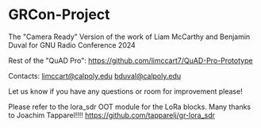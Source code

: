 # GRCon-Project
The "Camera Ready" Version of the work of Liam McCarthy and Benjamin Duval for GNU Radio Conference 2024

Rest of the "QuAD Pro": https://github.com/limccart7/QuAD-Pro-Prototype

Contacts:
limccart@calpoly.edu
bduval@calpoly.edu



Let us know if you have any questions or room for improvement please!



Please refer to the lora_sdr OOT module for the LoRa blocks. Many thanks to Joachim Tapparel!!!!
https://github.com/tapparelj/gr-lora_sdr
